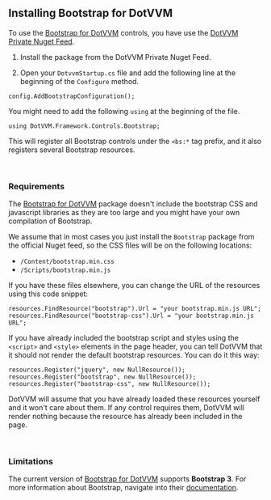## Installing Bootstrap for DotVVM

To use the [Bootstrap for DotVVM](/landing/bootstrap-for-dotvvm) controls, you have use the [DotVVM Private Nuget Feed](/docs/tutorials/commercial-dotvvm-private-nuget-feed).

1. Install the package from the DotVVM Private Nuget Feed.

2. Open your `DotvvmStartup.cs` file and add the following line at the beginning of the `Configure` method.

```CSHARP
config.AddBootstrapConfiguration();
``` 

You might need to add the following `using` at the beginning of the file.

```CSHARP
using DotVVM.Framework.Controls.Bootstrap;
```

This will register all Bootstrap controls under the `<bs:*` tag prefix, and it also registers several Bootstrap resources. 

<br />

### Requirements

The [Bootstrap for DotVVM](/landing/bootstrap-for-dotvvm) package doesn't include the bootstrap CSS and javascript libraries as they are too large 
and you might have your own compilation of Bootstrap.   

We assume that in most cases you just install the `Bootstrap` package from the official Nuget feed, so the CSS files will be on the following locations:

* `/Content/bootstrap.min.css`
* `/Scripts/bootstrap.min.js`

If you have these files elsewhere, you can change the URL of the resources using this code snippet:

```CSHARP
resources.FindResource("bootstrap").Url = "your bootstrap.min.js URL";
resources.FindResource("bootstrap-css").Url = "your bootstrap.min.js URL";
```

If you have already included the bootstrap script and styles using the `<script>` and `<style>` elements in the page header, you can tell DotVVM that it should not render
the default bootstrap resources. You can do it this way:

```CSHARP
resources.Register("jquery", new NullResource());
resources.Register("bootstrap", new NullResource());
resources.Register("bootstrap-css", new NullResource());
```

DotVVM will assume that you have already loaded these resources yourself and it won't care about them. If any control requires them, DotVVM will render nothing because 
the resource has already been included in the page.

<br />

### Limitations

The current version of [Bootstrap for DotVVM](/landing/bootstrap-for-dotvvm) supports **Bootstrap 3**. For more information about Bootstrap, navigate into their
[documentation](https://getbootstrap.com).